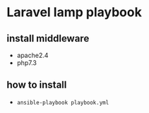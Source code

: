 # Laravel lamp playbook

## install middleware
- apache2.4
- php7.3

## how to install
- `ansible-playbook playbook.yml`
